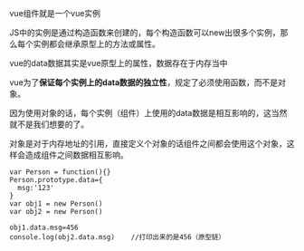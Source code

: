 vue组件就是一个vue实例

JS中的实例是通过构造函数来创建的，每个构造函数可以new出很多个实例，那么每个实例都会继承原型上的方法或属性。

vue的data数据其实是vue原型上的属性，数据存在于内存当中

vue为了**保证每个实例上的data数据的独立性**，规定了必须使用函数，而不是对象。

因为使用对象的话，每个实例（组件）上使用的data数据是相互影响的，这当然就不是我们想要的了。

对象是对于内存地址的引用，直接定义个对象的话组件之间都会使用这个对象，这样会造成组件之间数据相互影响。



```
var Person = function(){}
Person.prototype.data={
  msg:'123'
}
var obj1 = new Person()
var obj2 = new Person()

obj1.data.msg=456
console.log(obj2.data.msg)    //打印出来的是456（原型链）
```
